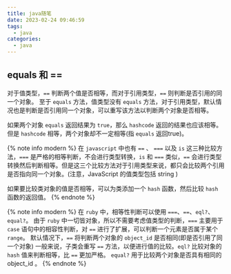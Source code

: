 ```yaml
---
title: java随笔
date: 2023-02-24 09:46:59
tags:
  - java
categories:
  - java
---
```


## equals 和 ==
对于值类型，`==` 判断两个值是否相等，而对于引用类型，`==` 则判断是否引用的同一个对象。
至于 `equals` 方法，值类型没有 `equals` 方法，对于引用类型，默认情况也是判断是否引用同一个对象，可以重写该方法以判断两个对象是否相等。

如果两个对象 `equals` 返回结果为 `true`，那么 `hashcode` 返回的结果也应该相等。但是 `hashcode` 相等，两个对象却不一定相等(指 `equals` 返回true)。

{% note  info modern %}
在 `javascript` 中也有 `==` 、 `===` 以及 `is` 这三种比较方法，`===` 是严格的相等判断，不会进行类型转换，`is` 和 `===` 类似，`==` 会进行类型转换然后判断相等。但是这三个比较方法对于引用类型来说，都只会比较两个引用是否指向同一个对象。(注意，JavaScript 的值类型包括 string )

如果要比较类对象的值是否相等，可以为类添加一个 `hash` 函数，然后比较 `hash` 函数的返回值。
{% endnote %}

{% note info modern %}
在 `ruby` 中，相等性判断可以使用 `===`、`==`、`eql?`、`equal?`。
由于 `ruby` 中一切皆对象，所以不需要考虑值类型的判断，`===` 主要用于 `case` 语句中的相容性判断，对 `==` 进行了扩展，可以判断一个元素是否属于某个 `range`。
默认情况下，`==` 将判断两个对象的 `object_id` 是否相同(即是否引用了同一个对象)
一般来说，子类会重写 `==` 方法，以便进行值的比较。`eql?` 比较对象的 `hash` 值来判断相等，比 `==` 更加严格。
`equal?` 用于比较两个对象是否具有相同的 object_id 。
{% endnote %}



